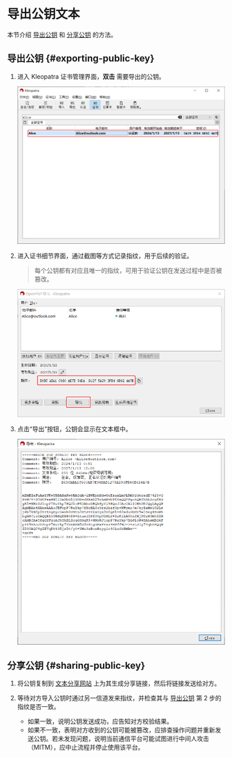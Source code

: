 # 导出公钥文本

本节介绍 [导出公钥](#exporting-public-key) 和 [分享公钥](#sharing-public-key) 的方法。

## 导出公钥 {#exporting-public-key}

1. 进入 Kleopatra 证书管理界面，**双击** 需要导出的公钥。

    ![证书列表](exporting-public-key/certificates.png)

2. 进入证书细节界面，通过截图等方式记录指纹，用于后续的验证。

    > 每个公钥都有对应且唯一的指纹，可用于验证公钥在发送过程中是否被篡改。

    ![证书细节](exporting-public-key/certificate-detail.png)

3. 点击“导出”按钮，公钥会显示在文本框中。

    ![公钥文本](exporting-public-key/public-key-text.png)

## 分享公钥 {#sharing-public-key}

1. 将公钥复制到 [文本分享网站](../pastebin.md) 上为其生成分享链接，然后将链接发送给对方。

2. 等待对方导入公钥时通过另一信道发来指纹，并检查其与 [导出公钥](#exporting-public-key) 第 2 步的指纹是否一致。

    - 如果一致，说明公钥发送成功，应告知对方校验结果。
    - 如果不一致，表明对方收到的公钥可能被篡改，应排查操作问题并重新发送公钥。若未发现问题，说明当前通信平台可能试图进行中间人攻击（MITM），应中止流程并停止使用该平台。